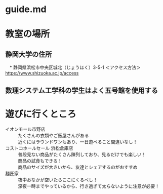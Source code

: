 # guide.md

# 教室の場所

 
## 静岡大学の住所
　* 静岡県浜松市中央区城北（じょうほく）3-5-1
   ＜アクセス方法＞https://www.shizuoka.ac.jp/access 

## 数理システム工学科の学生はよく五号館を使用する
 


# 遊びに行くところ

<dl>
 <dt>イオンモール市野店</dt>
 <dd>たくさんの衣類やご飯屋さんがある</dd>
 <dd>近くにはラウンドワンもあり、一日遊べること間違いなし！</dd>

 <dt>コストコホールセール 浜松倉庫店</dt>
 <dd>普段見ない商品がたくさん陳列しており、見るだけでも楽しい！</dd>
 <dd>商品の試食もできる！</dd>
 <dd>商品のサイズが大きいから、友達とシェアするのがおすすめ<dd>

 <dt>麺匠家</dt>
 <dd>夜中おなかが空いたらここにくるべし！</dd>
 <dd>深夜一時までやっているから、行き過ぎて太らないように注意が必要！</dd>
</dl>
